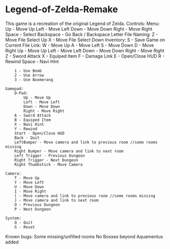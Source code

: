 # Legend-of-Zelda-Remake

This game is a recreation of the original Legend of Zelda.
Controls: 
	Menu:
		Up - Move Up
		Left - Move Left
		Down - Move Down
		Right - Move Right
		Space - Select
		Backspace - Go Back / Backspace Letter
		File Naming:
			Z - Move File Select Up
			X - Move File Select Down
		Inventory:
			S - Save Game on Current File
	Link:
		W - Move Up
		A - Move Left
		S - Move Down
		D - Move Right
		Up - Move Up
		Left - Move Left
		Down - Move Down
		Right - Move Right
		Z - Sword Attack
		X - Equiped Item
		F - Damage Link
		E - Open/Close HUD
		R - Rewind
		Space - Navi Hint

		1 - Use Bomb
		2 - Use Arrow
		3 - Use Boomerang

	Gamepad:
		D-Pad:
			Up - Move Up
			Left - Move Left
			Down - Move Down
			Right - Move Right
		A - Sword Attack
		B - Equiped Item
		X - Navi Hint
		Y - Rewind
		Start - Open/Close HUD
		Back - Quit
		LeftBumper - Move camera and link to previous room //some rooms missing
		Right Bumper - Move camera and link to next room
		Left Trigger - Previous Dungeon
		Right Trigger - Next Dungeon
		Right Thumbstick - Move Camera

	Camera:
		T - Move Up
		Y - Move Left
		U - Move Down
		I - Move Right
		[ - Move camera and link to previous room //some rooms missing
		] - Move camera and link to next room
		O - Previous Dungeon
		P - Next Dungeon

	System:
		Q - Quit
		G - Reset

	

Known bugs: 
Some missing/unfilled rooms
No Bosses beyond Aquamentus added
